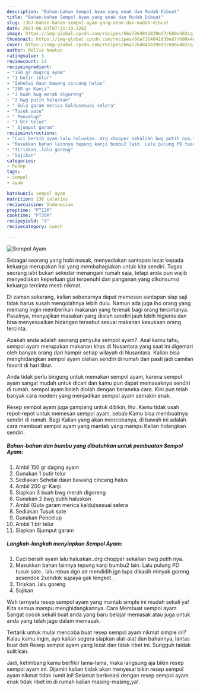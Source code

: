```yaml
---
description: "Bahan-bahan Sempol Ayam yang enak dan Mudah Dibuat"
title: "Bahan-bahan Sempol Ayam yang enak dan Mudah Dibuat"
slug: 1367-bahan-bahan-sempol-ayam-yang-enak-dan-mudah-dibuat
date: 2021-06-03T07:11:33.326Z
image: https://img-global.cpcdn.com/recipes/66a7264841839ed7/680x482cq70/sempol-ayam-foto-resep-utama.jpg
thumbnail: https://img-global.cpcdn.com/recipes/66a7264841839ed7/680x482cq70/sempol-ayam-foto-resep-utama.jpg
cover: https://img-global.cpcdn.com/recipes/66a7264841839ed7/680x482cq70/sempol-ayam-foto-resep-utama.jpg
author: Mollie Newton
ratingvalue: 3
reviewcount: 14
recipeingredient:
- "150 gr daging ayam"
- "1 butir telur"
- "Sehelai daun bawang cincang halus"
- "200 gr Kanji"
- "3 buah bwg merah digoreng"
- "2 bwg putih haluskan"
- " Gula garam merica kaldusesuai selera"
- "Tusuk sate"
- " Pencelup"
- "1 btr telur"
- " Sjumput garam"
recipeinstructions:
- "Cuci bersih ayam lalu haluskan..drg chopper sekalian bwg putih nya."
- "Masukkan bahan lainnya tepung kanji bumbu2 lain. Lalu pulung PD tusuk sate.. lalu rebus dgn air mendidih jgn lupa dikasih minyak goreng sesendok 2sendok supaya gak lengket.."
- "Tiriskan..lalu goreng"
- "Sajikan"
categories:
- Resep
tags:
- sempol
- ayam

katakunci: sempol ayam 
nutrition: 136 calories
recipecuisine: Indonesian
preptime: "PT12M"
cooktime: "PT35M"
recipeyield: "4"
recipecategory: Lunch

---
```



![Sempol Ayam](https://img-global.cpcdn.com/recipes/66a7264841839ed7/680x482cq70/sempol-ayam-foto-resep-utama.jpg)

Sebagai seorang yang hobi masak, menyediakan santapan lezat kepada keluarga merupakan hal yang membahagiakan untuk kita sendiri. Tugas seorang istri bukan sekedar menangani rumah saja, tetapi anda pun wajib menyediakan keperluan gizi terpenuhi dan panganan yang dikonsumsi keluarga tercinta mesti nikmat.

Di zaman  sekarang, kalian sebenarnya dapat memesan santapan siap saji tidak harus susah mengolahnya lebih dulu. Namun ada juga lho orang yang memang ingin memberikan makanan yang terenak bagi orang tercintanya. Pasalnya, menyajikan masakan yang diolah sendiri jauh lebih higienis dan bisa menyesuaikan hidangan tersebut sesuai makanan kesukaan orang tercinta. 



Apakah anda adalah seorang penyuka sempol ayam?. Asal kamu tahu, sempol ayam merupakan makanan khas di Nusantara yang saat ini digemari oleh banyak orang dari hampir setiap wilayah di Nusantara. Kalian bisa menghidangkan sempol ayam olahan sendiri di rumah dan pasti jadi camilan favorit di hari libur.

Anda tidak perlu bingung untuk memakan sempol ayam, karena sempol ayam sangat mudah untuk dicari dan kamu pun dapat memasaknya sendiri di rumah. sempol ayam boleh diolah dengan beraneka cara. Kini pun telah banyak cara modern yang menjadikan sempol ayam semakin enak.

Resep sempol ayam juga gampang untuk dibikin, lho. Kamu tidak usah repot-repot untuk memesan sempol ayam, sebab Kamu bisa membuatnya sendiri di rumah. Bagi Kalian yang akan mencobanya, di bawah ini adalah cara membuat sempol ayam yang mantab yang mampu Kalian hidangkan sendiri.

<!--inarticleads1-->

##### Bahan-bahan dan bumbu yang dibutuhkan untuk pembuatan Sempol Ayam:

1. Ambil 150 gr daging ayam
1. Gunakan 1 butir telur
1. Sediakan Sehelai daun bawang cincang halus
1. Ambil 200 gr Kanji
1. Siapkan 3 buah bwg merah digoreng
1. Gunakan 2 bwg putih haluskan
1. Ambil  (Gula garam merica kaldu)sesuai selera
1. Sediakan Tusuk sate
1. Gunakan  Pencelup
1. Ambil 1 btr telur
1. Siapkan  Sjumput garam




<!--inarticleads2-->

##### Langkah-langkah menyiapkan Sempol Ayam:

1. Cuci bersih ayam lalu haluskan..drg chopper sekalian bwg putih nya.
1. Masukkan bahan lainnya tepung kanji bumbu2 lain. Lalu pulung PD tusuk sate.. lalu rebus dgn air mendidih jgn lupa dikasih minyak goreng sesendok 2sendok supaya gak lengket..
1. Tiriskan..lalu goreng
1. Sajikan




Wah ternyata resep sempol ayam yang mantab simple ini mudah sekali ya! Kita semua mampu menghidangkannya. Cara Membuat sempol ayam Sangat cocok sekali buat anda yang baru belajar memasak atau juga untuk anda yang telah jago dalam memasak.

Tertarik untuk mulai mencoba buat resep sempol ayam nikmat simple ini? Kalau kamu ingin, ayo kalian segera siapkan alat-alat dan bahannya, lantas buat deh Resep sempol ayam yang lezat dan tidak ribet ini. Sungguh taidak sulit kan. 

Jadi, ketimbang kamu berfikir lama-lama, maka langsung aja bikin resep sempol ayam ini. Dijamin kalian tiidak akan menyesal bikin resep sempol ayam nikmat tidak rumit ini! Selamat berkreasi dengan resep sempol ayam enak tidak ribet ini di rumah kalian masing-masing,ya!.

